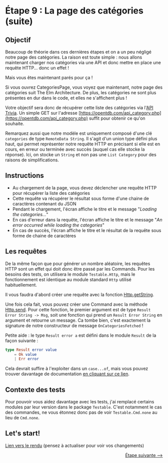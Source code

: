 # Étape 9 : La page des catégories (suite)

## Objectif

Beaucoup de théorie dans ces dernières étapes et on a un peu négligé notre page des catégories. La raison est toute simple : nous allons maintenant charger nos catégories via une API et donc mettre en place une requête HTTP... donc un effet ! 

Mais vous êtes maintenant parés pour ça !

Si vous ouvrez CategoriesPage, vous voyez que maintenant, notre page des catégories suit The Elm Architecture. De plus, les catégories ne sont plus présentes en dur dans le code, et elles ne s'affichent plus !

Votre objectif sera donc de récupérer cette liste des catégories via l'[API Trivia](https://opentdb.com/api_config.php). Un simple GET sur l'adresse [https://opentdb.com/api_category.php](https://opentdb.com/api_category.php) suffit pour obtenir ce qu'on souhaite.

Remarquez aussi que notre modèle est uniquement composé d'une clé `categories` de type `RemoteData String`. Il s'agit d'un union type défini plus haut, qui permet représenter notre requête HTTP en précisant si elle est en cours, en erreur ou terminée avec succès (auquel cas elle stocke la réponse). Ici, on stocke un `String` et non pas une `List Category` pour des raisons de simplifications.


## Instructions 

 - Au chargement de la page, vous devez déclencher une requête HTTP pour récupérer la liste des catégories
 - Cette requête va récupérer le résultat sous forme d'une chaine de caractères contenant du JSON
 - Pendant le chargement, l'écran affiche le titre et le message "*Loading the categories...*"
 - En cas d'erreur dans la requête, l'écran affiche le titre et le message "*An error occurred while loading the categories*"
 - En cas de succès, l'écran affiche le titre et le résultat de la requête sous forme de chaine de caractères
 
 
## Les requêtes
 
De la même façon que pour générer un nombre aléatoire, les requêtes HTTP sont un effet qui doit donc être passé par les Commands. 
Pour les besoins des tests, on utilisera le module `Testable.Http`, mais le fonctionnement est identique au module standard `Http` utilisé habituellement.

Il vous faudra d'abord créer une requête avec la fonction [Http.getString](http://package.elm-lang.org/packages/elm-lang/http/1.0.0/Http#getString). 

Une fois cela fait, vous pouvez créer une Command avec la méthode [Http.send](http://package.elm-lang.org/packages/elm-lang/http/1.0.0/Http#send). 
Pour cette fonction, le premier argument est de type `Result Error String -> Msg`, soit une fonction qui prend un `Result Error String` en argument et retourne un message. Ca tombe bien, c'est exactement la signature de notre constructeur de message `OnCategoriesFetched` !

Petite aide : le type `Result error a` est défini dans le module `Result` de la façon suivante :

```elm
type Result error value
    = Ok value
    | Err error
```

Cela devrait suffire à l'exploiter dans un `case...of`, mais vous pouvez trouver davantage de documentation [en cliquant sur ce lien](http://package.elm-lang.org/packages/elm-lang/core/latest/Result).


## Contexte des tests

Pour pouvoir vous aidez davantage avec les tests, j'ai remplacé certains modules par leur version dans le package `Testable`. 
C'est notamment le cas des commandes, ne vous étonnez donc pas de voir `Testable.Cmd.none` au lieu de `Cmd.none`.


## Let's start!

[Lien vers le rendu](./index.html) (pensez à actualiser pour voir vos changements)


<div style="text-align: right;"><a href="../Step10">Étape suivante --&gt;</a></div>









